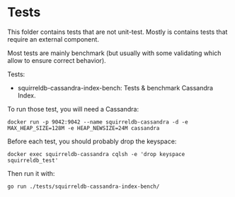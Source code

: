 # Tests

This folder contains tests that are not unit-test. Mostly is contains tests
that require an external component.

Most tests are mainly benchmark (but usually with some validating which allow
to ensure correct behavior).

Tests:

* squirreldb-cassandra-index-bench: Tests & benchmark Cassandra Index.


To run those test, you will need a Cassandra:

```
docker run -p 9042:9042 --name squirreldb-cassandra -d -e MAX_HEAP_SIZE=128M -e HEAP_NEWSIZE=24M cassandra
```

Before each test, you should probably drop the keyspace:

```
docker exec squirreldb-cassandra cqlsh -e 'drop keyspace squirreldb_test'
```

Then run it with:
```
go run ./tests/squirreldb-cassandra-index-bench/
```
